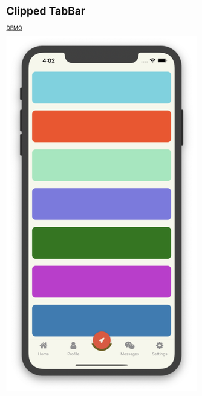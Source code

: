 # Clipped TabBar

[DEMO](https://exp.host/@melnyk/clipped-tabbar)

![PREVIEW](./PREVIEW.png?raw=true)

